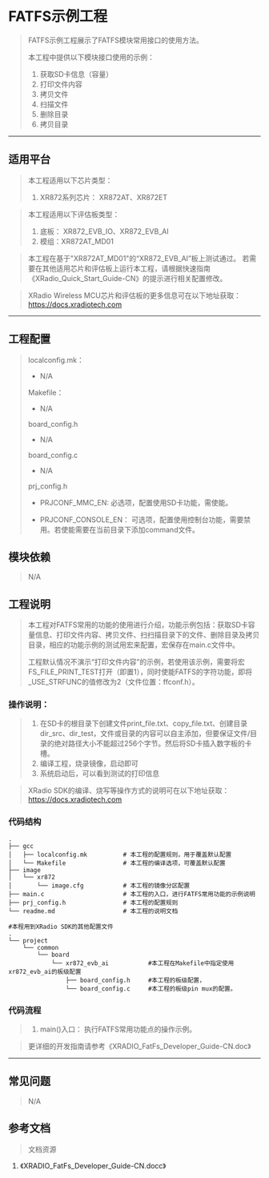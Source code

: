 # FATFS示例工程

> FATFS示例工程展示了FATFS模块常用接口的使用方法。
>
> 本工程中提供以下模块接口使用的示例：
>
> 1. 获取SD卡信息（容量）
> 2. 打印文件内容
> 3. 拷贝文件
> 4. 扫描文件
> 5. 删除目录
> 6. 拷贝目录

---

## 适用平台

> 本工程适用以下芯片类型：
>
> 1. XR872系列芯片： XR872AT、XR872ET

> 本工程适用以下评估板类型：
> 1. 底板： XR872_EVB_IO、XR872_EVB_AI
> 2. 模组：XR872AT_MD01

> 本工程在基于"XR872AT_MD01"的“XR872_EVB_AI”板上测试通过。
> 若需要在其他适用芯片和评估板上运行本工程，请根据快速指南《XRadio_Quick_Start_Guide-CN》的提示进行相关配置修改。

> XRadio Wireless MCU芯片和评估板的更多信息可在以下地址获取：
> https://docs.xradiotech.com

---

## 工程配置

> localconfig.mk：
>
> - N/A
>
> Makefile：
>
> - N/A
>
> board_config.h
>
> - N/A
>
> board_config.c
>
> - N/A
>
> prj_config.h
>
> - PRJCONF_MMC_EN: 必选项，配置使用SD卡功能，需使能。
>
> - PRJCONF_CONSOLE_EN： 可选项，配置使用控制台功能，需要禁用。若使能需要在当前目录下添加command文件。

## 模块依赖

> N/A

## 工程说明

> 本工程对FATFS常用的功能的使用进行介绍，功能示例包括：获取SD卡容量信息、打印文件内容、拷贝文件、扫扫描目录下的文件、删除目录及拷贝目录，相应的功能示例的测试用宏来配置，宏保存在main.c文件中。
>
> 工程默认情况不演示“打印文件内容”的示例，若使用该示例，需要将宏FS_FILE_PRINT_TEST打开（即置1），同时使能FATFS的字符功能，即将_USE_STRFUNC的值修改为2（文件位置：ffconf.h）。

### 操作说明：

> 1. 在SD卡的根目录下创建文件print_file.txt、copy_file.txt、创建目录dir_src、dir_test，文件或目录的内容可以自主添加，但要保证文件/目录的绝对路径大小不能超过256个字节。然后将SD卡插入数字板的卡槽。
> 2. 编译工程，烧录镜像，启动即可
> 3. 系统启动后，可以看到测试的打印信息

> XRadio SDK的编译、烧写等操作方式的说明可在以下地址获取：
> https://docs.xradiotech.com

### 代码结构
```
.
├── gcc
│   ├── localconfig.mk          # 本工程的配置规则，用于覆盖默认配置
│   └── Makefile                # 本工程的编译选项，可覆盖默认配置
├── image
│   └── xr872
│       └── image.cfg           # 本工程的镜像分区配置
├── main.c                      # 本工程的入口，进行FATFS常用功能的示例说明
├── prj_config.h                # 本工程的配置规则
└── readme.md                   # 本工程的说明文档

#本程用到XRadio SDK的其他配置文件
.
└── project
    └── common
        └── board
            └── xr872_evb_ai           #本工程在Makefile中指定使用xr872_evb_ai的板级配置
                ├── board_config.h     #本工程的板级配置，
                └── board_config.c     #本工程的板级pin mux的配置。
```
### 代码流程

> 1. main()入口： 执行FATFS常用功能点的操作示例。
> 

> 更详细的开发指南请参考《XRADIO_FatFs_Developer_Guide-CN.doc》

---

## 常见问题

> N/A

## 参考文档

> 文档资源

1. 《XRADIO_FatFs_Developer_Guide-CN.docc》

